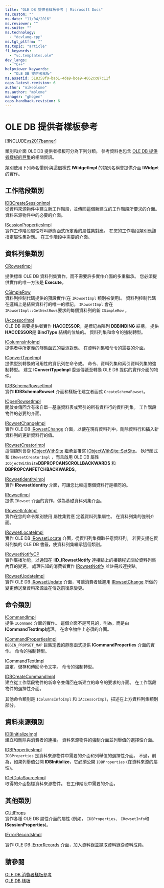 ```yaml
---
title: "OLE DB 提供者樣板參考 | Microsoft Docs"
ms.custom: ""
ms.date: "11/04/2016"
ms.reviewer: ""
ms.suite: ""
ms.technology: 
  - "devlang-cpp"
ms.tgt_pltfrm: ""
ms.topic: "article"
f1_keywords: 
  - "vc.templates.ole"
dev_langs: 
  - "C++"
helpviewer_keywords: 
  - "OLE DB 提供者樣板"
ms.assetid: 518358f0-bab1-4de9-bce9-4062cc87c11f
caps.latest.revision: 6
author: "mikeblome"
ms.author: "mblome"
manager: "ghogen"
caps.handback.revision: 6
---
```

# OLE DB 提供者樣板參考
[!INCLUDE[vs2017banner](../../assembler/inline/includes/vs2017banner.md)]

類別和介面 OLE DB 提供者樣板可分為下列分類。  參考資料也包含 [OLE DB 提供者樣板的巨集](../../data/oledb/macros-for-ole-db-provider-templates.md)的相關資訊。  
  
 類別使用下列命名慣例:與這個樣式 **IWidgetImpl** 的類別名稱會提供介面 **IWidget**的實作。  
  
## 工作階段類別  
 [IDBCreateSessionImpl](../../data/oledb/idbcreatesessionimpl-class.md)  
 從資料來源物件中建立新工作階段，並傳回這個新建立的工作階段所要求的介面。  資料來源物件中的必要的介面。  
  
 [ISessionPropertiesImpl](../../data/oledb/isessionpropertiesimpl-class.md)  
 實作工作階段屬性呼叫靜態函式所定義的屬性集對應。  在您的工作階段類別應該指定屬性集對應。  在工作階段中需要的介面。  
  
## 資料列集類別  
 [CRowsetImpl](../../data/oledb/crowsetimpl-class.md)  
  
 提供標準 OLE DB 資料列集實作，而不需要許多實作介面的多重繼承。  您必須提供實作的唯一方法是 **Execute**。  
  
 [CSimpleRow](../../data/oledb/csimplerow-class.md)  
 資料列控制代碼提供的預設實作\(在 `IRowsetImpl` 類別被使用\)。  資料列控制代碼在邏輯上是結果資料行的唯一的標記。  `IRowsetImpl` 會在 `IRowsetImpl::GetNextRows`要求的每個資料列的新 `CSimpleRow` 。  
  
 [IAccessorImpl](../../data/oledb/iaccessorimpl-class.md)  
 OLE DB 需要提供者實作 **HACCESSOR**，是標記為陣列 **DBBINDING** 結構。  提供 **HACCESSOR**是 **BindType** 結構的位址的。  資料列集和命令的強制轉型。  
  
 [IColumnsInfoImpl](../../data/oledb/icolumnsinfoimpl-class.md)  
 提供者中所定義的靜態函式的委派對應。  在資料列集和命令的需要的介面。  
  
 [IConvertTypeImpl](../../data/oledb/iconverttypeimpl-class.md)  
 提供型別轉換的可用性的資訊列在命令或。  命令、資料列集和索引資料列集的強制轉型。  建立 **IConvertTypeImpl** 委派傳遞至轉換 OLE DB 提供的實作介面的物件。  
  
 [IDBSchemaRowsetImpl](../../data/oledb/idbschemarowsetimpl-class.md)  
 實作 **IDBSchemaRowset** 介面和樣板化建立者函式 `CreateSchemaRowset`。  
  
 [IOpenRowsetImpl](../../data/oledb/iopenrowsetimpl-class.md)  
 開啟並傳回含有來自單一基底資料表或索引的所有資料行的資料列集。  工作階段物件的必要的介面。  
  
 [IRowsetChangeImpl](../../data/oledb/irowsetchangeimpl-class.md)  
 實作 OLE DB [IRowsetChange](https://msdn.microsoft.com/en-us/library/ms715790.aspx) 介面，以便在現有資料列中，刪除資料行和插入新資料列的更新資料行的值。  
  
 [IRowsetCreatorImpl](../../data/oledb/irowsetcreatorimpl-class.md)  
 這個類別會從 [IObjectWithSite](http://msdn.microsoft.com/library/windows/desktop/ms693765) 繼承並覆寫 [IObjectWithSite::SetSite](http://msdn.microsoft.com/library/windows/desktop/ms683869)。  執行函式和 `IRowsetCreatorImpl` ，而且啟用 OLE DB 屬性 `IObjectWithSite`**DBPROPCANSCROLLBACKWARDS** 和 **DBPROPCANFETCHBACKWARDS**。  
  
 [IRowsetIdentityImpl](../../data/oledb/irowsetidentityimpl-class.md)  
 實作 **IRowsetIdentity** 介面，可讓您比較這兩個資料行是相同的。  
  
 [IRowsetImpl](../../data/oledb/irowsetimpl-class.md)  
 提供 `IRowset` 介面的實作，做為基礎資料列集介面。  
  
 [IRowsetInfoImpl](../../data/oledb/irowsetinfoimpl-class.md)  
 實作在您的命令類別使用 屬性集對應 定義資料列集屬性。  在資料列集的強制介面。  
  
 [IRowsetLocateImpl](../../data/oledb/irowsetlocateimpl-class.md)  
 實作 OLE DB [IRowsetLocate](https://msdn.microsoft.com/en-us/library/ms721190.aspx) 介面，從資料列集擷取任意資料列。  若要支援在資料列集的 OLE DB 書籤，使資料列集繼承這個類別。  
  
 [IRowsetNotifyCP](../../data/oledb/irowsetnotifycp-class.md)  
 實作廣播功能，以通知在 **IID\_IRowsetNotify** 連接點上的接聽程式關於資料列集內容的變更。  處理告知的消費者實作 [IRowsetNotify](https://msdn.microsoft.com/en-us/library/ms712959.aspx) 並註冊該連接點。  
  
 [IRowsetUpdateImpl](../../data/oledb/irowsetupdateimpl-class.md)  
 實作 OLE DB [IRowsetUpdate](https://msdn.microsoft.com/en-us/library/ms714401.aspx) 介面，可讓消費者延遲用 [IRowsetChange](https://msdn.microsoft.com/en-us/library/ms715790.aspx) 所做的變更傳送至資料來源並在傳送前復原變更。  
  
## 命令類別  
 [ICommandImpl](../../data/oledb/icommandimpl-class.md)  
 提供 `ICommand` 介面的實作。  這個介面不是可見的，則為，而是由 **ICommandTextImpl**處理。  在命令物件上必須的介面。  
  
 [ICommandPropertiesImpl](../../data/oledb/icommandpropertiesimpl-class.md)  
 `BEGIN_PROPSET_MAP` 巨集定義的靜態函式提供 **ICommandProperties** 介面的實作。  命令的強制轉型。  
  
 [ICommandTextImpl](../../data/oledb/icommandtextimpl-class.md)  
 設定、儲存和傳回命令文字。  命令的強制轉型。  
  
 [IDBCreateCommandImpl](../../data/oledb/idbcreatecommandimpl-class.md)  
 建立從工作階段物件的新命令並傳回在新建立的命令的要求的介面。  在工作階段物件的選擇性介面。  
  
 其他命令類別是 `IColumnsInfoImpl` 和 `IAccessorImpl`，描述在上方資料列集類別部分。  
  
## 資料來源類別  
 [IDBInitializeImpl](../../data/oledb/idbinitializeimpl-class.md)  
 建立和刪除與消費者的連接。  資料來源物件的強制介面並列舉值的選擇性介面。  
  
 [IDBPropertiesImpl](../../data/oledb/idbpropertiesimpl-class.md)  
 `IDBProperties` 是資料來源物件中需要的介面和列舉值的選擇性介面。  不過，則為，如果列舉值公開 **IDBInitialize**，它必須公開 `IDBProperties` \(在資料來源的屬性\)。  
  
 [IGetDataSourceImpl](../../data/oledb/igetdatasourceimpl-class.md)  
 取得的介面指標資料來源物件。  在工作階段中需要的介面。  
  
## 其他類別  
 [CUtlProps](../../data/oledb/cutlprops-class.md)  
 實作各種 OLE DB 屬性介面的屬性 \(例如， `IDBProperties`、 `IRowsetInfo`和 **ISessionProperties**\)。  
  
 [IErrorRecordsImpl](../../data/oledb/ierrorrecordsimpl-class.md)  
  
 實作 OLE DB [IErrorRecords](https://msdn.microsoft.com/en-us/library/ms718112.aspx) 介面，加入資料錄並擷取資料錄從資料成員。  
  
## 請參閱  
 [OLE DB 消費者樣板參考](../../data/oledb/ole-db-consumer-templates-reference.md)   
 [OLE DB 樣板](../../data/oledb/ole-db-templates.md)